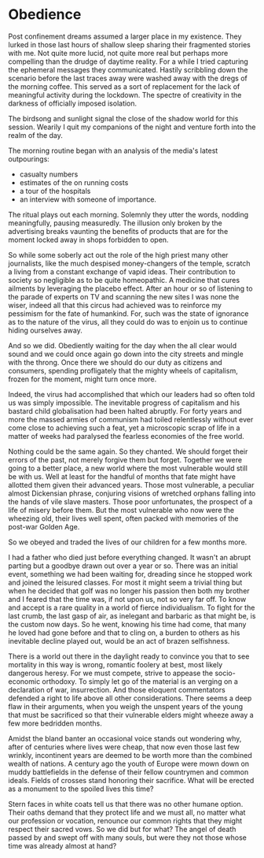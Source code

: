 # Obedience

Post confinement dreams assumed a larger place in my existence.
They lurked in those last hours of shallow sleep sharing their fragmented
stories with me.
Not quite more lucid, not quite more real but perhaps more compelling than
the drudge of daytime reality. For a while
I tried capturing the ephemeral messages they communicated. Hastily scribbling down the scenario before the last traces away were washed away with the dregs of the morning coffee.
This served as a sort of replacement for the lack of meaningful activity during the lockdown.
The spectre of creativity in the darkness of officially imposed isolation.

The birdsong and sunlight signal the close of the shadow world for this
session. Wearily I quit my companions of the night and venture forth into the realm of the day. 

The morning routine began with an analysis of the media's latest outpourings: 
- casualty numbers
- estimates of the on running costs
- a tour of the hospitals
- an interview with someone of importance.

The ritual plays out each morning. Solemnly they utter the words, nodding
meaningfully, pausing measuredly. The illusion only broken by the advertising
breaks vaunting the benefits of products that are for the moment locked away in
shops forbidden to open.

So while some soberly act out the role of the high priest many other journalists, like the much despised money-changers of the temple, scratch a living from a constant exchange of vapid ideas. Their contribution to society so negligible as to be quite homeopathic. A medicine that cures ailments by leveraging the placebo effect. After an hour or so of listening to the parade of experts on TV and scanning the new sites I was none the wiser, indeed all that this circus had achieved was to reinforce my pessimism for the fate of humankind. 
For,  such was the state of ignorance as to the nature of the virus,
all they could do was to enjoin us to continue hiding ourselves away.

And so we did. Obediently waiting for the day when the all clear would sound
and we could once again go down into the city streets and mingle with the throng. Once there we should do our duty as citizens and consumers, spending profligately that the mighty wheels of capitalism, 
frozen for the moment, might turn once more.

Indeed, the virus had accomplished that which our leaders had so often told us
was simply impossible. The inevitable progress of capitalism and his bastard
child globalisation had been halted abruptly. For forty years and more the massed armies of
communism  had toiled relentlessly without ever come close to achieving such a feat, yet a microscopic
scrap of life in a matter of weeks had paralysed the fearless economies of the
free world.

Nothing could be the same again. So they chanted. We should forget their errors
of the past, not merely forgive them but forget. Together we were going to a better
place, a new world where the most vulnerable would still be with us. Well at least
for the handful of months that fate might have allotted them given their
advanced years. Those most vulnerable, a peculiar almost Dickensian phrase,
conjuring visions of wretched orphans falling into the hands of vile
slave masters. Those poor unfortunates, the prospect of a life of misery before
them. But the most vulnerable who now were the wheezing old, their lives well
spent, often packed with memories of the post-war Golden Age.

So we obeyed and traded the lives of our children for a few months more.

I had a father who died just before everything changed. It wasn't an abrupt
parting but a goodbye drawn out over a year or so. There was an initial event,
something we had been waiting for, dreading since he stopped work and joined
the leisured classes. For most it might seem a trivial thing but when he
decided that golf was no longer his passion then both my brother and I feared
that the time was, if not upon us, not so very far off.
To know and accept is a rare quality in a world of fierce individualism. To
fight for the last crumb, the last gasp of air, as inelegant and barbaric as
that might be, is the custom now days. So he went, knowing his time had come,
that many he loved had gone before and that to cling on, a burden to others as
his inevitable decline played out, would be an act of brazen selfishness. 

There is a world out there in the daylight ready to convince you that to see
mortality in this way is wrong, romantic foolery at best, most likely dangerous heresy. For we must compete, strive to appease the socio-economic orthodoxy. To simply let go of the material is an verging on a declaration of war, insurrection. And those eloquent commentators defended a right to life above all other considerations. There seems a deep flaw in their arguments, when you weigh the unspent years of the young that must be sacrificed so that their vulnerable elders might wheeze away a few more bedridden months.

Amidst the bland banter an occasional voice stands out wondering why, after of
centuries where lives were cheap, that now even those last few wrinkly,
incontinent  years
are deemed to be worth more than the combined wealth of nations. A century ago
the youth of Europe were mown down on muddy battlefields in the defense of
their fellow countrymen and common ideals. Fields of crosses stand honoring their
sacrifice. What will be erected as a monument to the spoiled lives this time?

Stern faces in white coats tell us that there was no other humane option. Their
oaths demand that they protect life and we must all, no matter what our
profession or vocation, renounce our common rights that they might respect
their sacred vows. So we did but for what? The angel of death passed by and swept off with many
souls, but were they not those whose time was already almost at hand?
